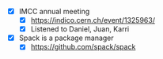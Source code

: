 - [x] IMCC annual meeting
  - [x] https://indico.cern.ch/event/1325963/
  - [x] Listened to Daniel, Juan, Karri
- [x] Spack is a package manager
  - [x] https://github.com/spack/spack
